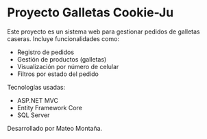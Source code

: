 # Proyecto Galletas Cookie-Ju

Este proyecto es un sistema web para gestionar pedidos de galletas caseras. 
Incluye funcionalidades como:

- Registro de pedidos
- Gestión de productos (galletas)
- Visualización por número de celular
- Filtros por estado del pedido

Tecnologías usadas:
- ASP.NET MVC
- Entity Framework Core
- SQL Server

Desarrollado por Mateo Montaña.
